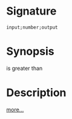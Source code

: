 # Signature
```vikid-signature
input;number;output
```

# Synopsis
is greater than

# Description

[more...](https://en.wikipedia.org/wiki/Inequality_(mathematics))